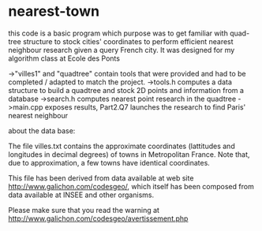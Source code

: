 # nearest-town
this code is a basic program which purpose was to get familiar with quad-tree structure to stock cities' coordinates 
to perform efficient nearest neighbour research given a query French city. It was designed for my algorithm class at Ecole des Ponts

->"villes1" and "quadtree" contain tools that were provided and had to be completed / adapted to match the project. 
->tools.h computes a data structure to build a quadtree and stock 2D points and information from a database
->search.h computes nearest point research in the quadtree
->main.cpp exposes results, Part2.Q7 launches the research to find Paris' nearest neighbour

about the data base:

The file villes.txt contains the approximate coordinates (lattitudes
and longitudes in decimal degrees) of towns in Metropolitan France.
Note that, due to approximation, a few towns have identical coordinates.

This file has been derived from data available at web site
http://www.galichon.com/codesgeo/, which itself has been composed
from data available at INSEE and other organisms.

Please make sure that you read the warning at
http://www.galichon.com/codesgeo/avertissement.php
